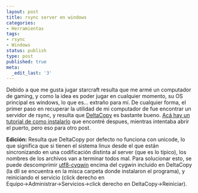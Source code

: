 ```yaml
---
layout: post
title: rsync server en windows
categories:
- Herramientas
tags:
- rsync
- Windows
status: publish
type: post
published: true
meta:
  _edit_last: '3'
---
```

Debido a que me gusta jugar starcraft resulta que me armé un computador de
gaming, y como la idea es poder jugar en cualquier momento, su OS principal es
windows, lo que es... extraño para mí. De cualquier forma, el primer paso en
recuperar la utilidad de mi computador de fue encontrar un servidor de rsync, y
resulta que [DeltaCopy](http://www.aboutmyip.com/AboutMyXApp/DeltaCopy.jsp) es
bastante bueno. [Acá hay un tutorial de como instalarlo](http://dailycupoftech.com/windows-backup-with-rsync-and-freenas/)
que encontré despues, mientras intentaba abrir el puerto, pero eso para otro
post.

**Edición:** Resulta que DeltaCopy por defecto no funciona con unicode, lo que
significa que si tienen el sistema linux desde el que están sincronizando en una
codificación distinta al server (que es lo típico), los nombres de los archivos
van a terminar todos mal. Para solucionar esto, se puede descomprimir
[utf8-cygwin](http://www.oki-osk.jp/esc/utf8-cygwin) encima del cygwin incluido
en DeltaCopy (la dll se encuentra en la misca carpeta donde instalaron el
programa), y reiniciando el servicio (click derecho en
Equipo→Administrar→Servicios→click derecho en DeltaCopy→Reiniciar).

